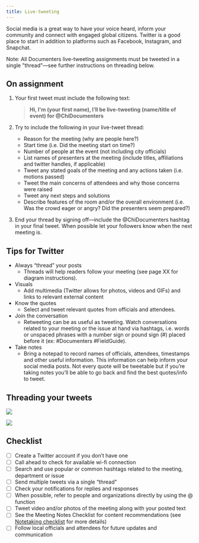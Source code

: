 ```yaml
---
title: Live-tweeting
---
```

Social media is a great way to have your voice heard, inform your community and connect with engaged global citizens. Twitter is a good place to start in addition to platforms such as Facebook, Instagram, and Snapchat. 

Note: All Documenters live-tweeting assignments must be tweeted in a single "thread"—see further instructions on threading below.

## On assignment

1. Your first tweet must include the following text:

    > **Hi, I'm (your first name), I’ll be live-tweeting (name/title of event) for @ChiDocumenters**
2. Try to include the following in your live-tweet thread:

    * Reason for the meeting (why are people here?)
    * Start time (i.e. Did the meeting start on time?)
    * Number of people at the event (not including city officials)
    * List names of presenters at the meeting (include titles, affiliations and twitter handles, if applicable)
    * Tweet any stated goals of the meeting and any actions taken (i.e. motions passed)
    * Tweet the main concerns of attendees and why those concerns were raised
    * Tweet any next steps and solutions
    * Describe features of the room and/or the overall environment (i.e. Was the crowd eager or angry? Did the presenters seem prepared?)

3. End your thread by signing off—include the @ChiDocumenters hashtag in your final tweet. When possible let your followers know when the next meeting is.

## Tips for Twitter

* Always “thread” your posts
  * Threads will help readers follow your meeting (see page XX for diagram instructions).
* Visuals
  * Add multimedia (Twitter allows for photos, videos and GIFs) and links to relevant external content
* Know the quotes
  * Select and tweet relevant quotes from officials and attendees.
* Join the conversation
  * Retweeting can be as useful as tweeting. Watch conversations related to your meeting or the issue at hand via hashtags, i.e. words or unspaced phrases with a number sign or pound sign (#) placed before it (ex: #Documenters #FieldGuide).
* Take notes
  * Bring a notepad to record names of officials, attendees, timestamps and other useful information. This information can help inform your social media posts. Not every quote will be tweetable but if you’re taking notes you’ll be able to go back and find the best quotes/info to tweet.

## Threading your tweets

![](/img/field-guide-live-tweet2.png)

![](/img/field-guide-live-tweet1.png)

## Checklist

- [ ] Create a Twitter account if you don’t have one
- [ ] Call ahead to check for available wi-fi connection
- [ ] Search and use popular or common hashtags related to the meeting, department or issue
- [ ] Send multiple tweets via a single “thread”
- [ ] Check your notifications for replies and responses
- [ ] When possible, refer to people and organizations directly by using the @ function
- [ ] Tweet video and/or photos of the meeting along with your posted text
- [ ] See the Meeting Notes Checklist for content recommendations (see [Notetaking checklist](/on-assignment/notetaking/#checklist) for more details)
- [ ] Follow local officials and attendees for future updates and communication
